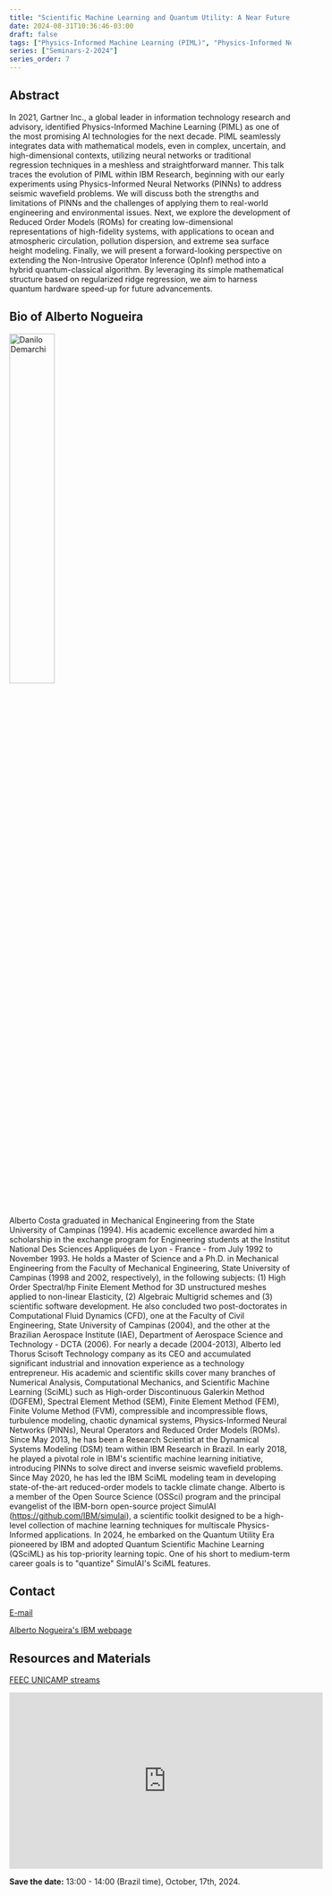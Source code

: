 ```yaml
---
title: "Scientific Machine Learning and Quantum Utility: A Near Future Perspective"
date: 2024-08-31T10:36:46-03:00
draft: false
tags: ["Physics-Informed Machine Learning (PIML)", "Physics-Informed Neural Networks (PINNs)", "Reduced Order Models (ROMs)"]
series: ["Seminars-2-2024"]
series_order: 7
---
```


## Abstract
In 2021, Gartner Inc., a global leader in information technology research and advisory, identified Physics-Informed Machine Learning (PIML) as one of the most promising AI technologies for the next decade. PIML seamlessly integrates data with mathematical models, even in complex, uncertain, and high-dimensional contexts, utilizing neural networks or traditional regression techniques in a meshless and straightforward manner. This talk traces the evolution of PIML within IBM Research, beginning with our early experiments using Physics-Informed Neural Networks (PINNs) to address seismic wavefield problems. We will discuss both the strengths and limitations of PINNs and the challenges of applying them to real-world engineering and environmental issues. Next, we explore the development of Reduced Order Models (ROMs) for creating low-dimensional representations of high-fidelity systems, with applications to ocean and atmospheric circulation, pollution dispersion, and extreme sea surface height modeling. Finally, we will present a forward-looking perspective on extending the Non-Intrusive Operator Inference (OpInf) method into a hybrid quantum-classical algorithm. By leveraging its simple mathematical structure based on regularized ridge regression, we aim to harness quantum hardware speed-up for future advancements.


## Bio of Alberto Nogueira
<img alt="Danilo Demarchi" src="/seminars/seminars-2-2024/7/alberto_nogueira.png" style="width: 40%; height: 160x;">

Alberto Costa graduated in Mechanical Engineering from the State University of Campinas (1994). His academic excellence awarded him a scholarship in the exchange program for Engineering students at the Institut National Des Sciences Appliquées de Lyon - France - from July 1992 to November 1993. He holds a Master of Science and a Ph.D. in Mechanical Engineering from the Faculty of Mechanical Engineering, State University of Campinas (1998 and 2002, respectively), in the following subjects: (1) High Order Spectral/hp Finite Element Method for 3D unstructured meshes applied to non-linear Elasticity, (2) Algebraic Multigrid schemes and (3) scientific software development. He also concluded two post-doctorates in Computational Fluid Dynamics (CFD), one at the Faculty of Civil Engineering, State University of Campinas (2004), and the other at the Brazilian Aerospace Institute (IAE), Department of Aerospace Science and Technology - DCTA (2006). For nearly a decade (2004-2013), Alberto led Thorus Scisoft Technology company as its CEO and accumulated significant industrial and innovation experience as a technology entrepreneur. His academic and scientific skills cover many branches of Numerical Analysis, Computational Mechanics, and Scientific Machine Learning (SciML) such as High-order Discontinuous Galerkin Method (DGFEM), Spectral Element Method (SEM), Finite Element Method (FEM), Finite Volume Method (FVM), compressible and incompressible flows, turbulence modeling, chaotic dynamical systems, Physics-Informed Neural Networks (PINNs), Neural Operators and Reduced Order Models (ROMs). Since May 2013, he has been a Research Scientist at the Dynamical Systems Modeling (DSM) team within IBM Research in Brazil. In early 2018, he played a pivotal role in IBM's scientific machine learning initiative, introducing PINNs to solve direct and inverse seismic wavefield problems. Since May 2020, he has led the IBM SciML modeling team in developing state-of-the-art reduced-order models to tackle climate change. Alberto is a member of the Open Source Science (OSSci) program and the principal evangelist of the IBM-born open-source project SimulAI (https://github.com/IBM/simulai), a scientific toolkit designed to be a high-level collection of machine learning techniques for multi­scale Physics-Informed applications. In 2024, he embarked on the Quantum Utility Era pioneered by IBM and adopted Quantum Scientific Machine Learning (QSciML) as his top-priority learning topic. One of his short to medium-term career goals is to "quantize" SimulAI's SciML features.

## Contact
[E-mail](alberto.nogueira@gmail.com)

[Alberto Nogueira's IBM webpage](https://research.ibm.com/people/alberto-costa-nogueira-junior)

## Resources and Materials

[FEEC UNICAMP streams](https://www.youtube.com/@feec-unicamp/streams)

<iframe width="560" height="315" src="https://www.youtube.com/embed/S3_o8kDT1v8" title="YouTube video player" frameborder="0" allow="accelerometer; autoplay; clipboard-write; encrypted-media; gyroscope; picture-in-picture; web-share" allowfullscreen></iframe>

**Save the date:** 13:00 - 14:00 (Brazil time), October, 17th, 2024.

